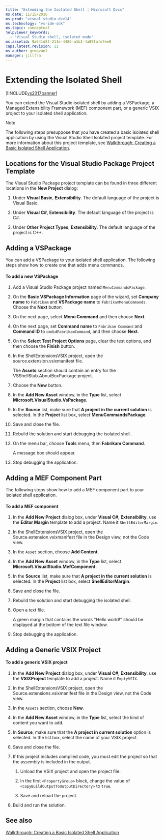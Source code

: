 ```yaml
---
title: "Extending the Isolated Shell | Microsoft Docs"
ms.date: 11/15/2016
ms.prod: "visual-studio-dev14"
ms.technology: "vs-ide-sdk"
ms.topic: conceptual
helpviewer_keywords: 
  - "Visual Studio shell, isolated mode"
ms.assetid: 9a641d8f-211e-4486-a1b1-4a89fafe7ee8
caps.latest.revision: 11
ms.author: gregvanl
manager: jillfra
---
```

# Extending the Isolated Shell
[!INCLUDE[vs2017banner](../includes/vs2017banner.md)]

You can extend the Visual Studio isolated shell by adding a VSPackage, a Managed Extensibility Framework (MEF) component part, or a generic VSIX project to your isolated shell application.  
  
> [!NOTE]
> The following steps presuppose that you have created a basic isolated shell application by using the Visual Studio Shell Isolated project template. For more information about this project template, see [Walkthrough: Creating a Basic Isolated Shell Application](../extensibility/walkthrough-creating-a-basic-isolated-shell-application.md).  
  
## Locations for the Visual Studio Package Project Template  
 The Visual Studio Package project template can be found in three different locations in the **New Project** dialog:  
  
1. Under **Visual Basic**, **Extensibility**. The default language of the project is Visual Basic.  
  
2. Under **Visual C#**, **Extensibility**. The default language of the project is C#.  
  
3. Under **Other Project Types**, **Extensibility**. The default language of the project is C++.  
  
## Adding a VSPackage  
 You can add a VSPackage to your isolated shell application. The following steps show how to create one that adds menu commands.  
  
#### To add a new VSPackage  
  
1. Add a Visual Studio Package project named `MenuCommandsPackage`.  
  
2. On the **Basic VSPackage Information** page of the wizard, set **Company name** to `Fabrikam` and **VSPackage name** to `FabrikamMenuCommands`. Choose the **Next** button.  
  
3. On the next page, select **Menu Command** and then choose **Next**.  
  
4. On the next page, set **Command name** to `Fabrikam Command` and **Command ID** to `cmdidFabrikamCommand`, and then choose **Next**.  
  
5. On the **Select Test Project Options** page, clear the test options, and then choose the **Finish** button.  
  
6. In the ShellExtensionsVSIX project, open the source.extension.vsixmanifest file.  
  
     The **Assets** section should contain an entry for the VSShellStub.AboutBoxPackage project.  
  
7. Choose the **New** button.  
  
8. In the **Add New Asset** window, in the **Type** list, select **Microsoft.VisualStudio.VsPackage**.  
  
9. In the **Source** list, make sure that **A project in the current solution** is selected. In the **Project** list box, select **MenuCommandsPackage**.  
  
10. Save and close the file.  
  
11. Rebuild the solution and start debugging the isolated shell.  
  
12. On the menu bar, choose **Tools** menu, then **Fabrikam Command**.  
  
     A message box should appear.  
  
13. Stop debugging the application.  
  
## Adding a MEF Component Part  
 The following steps show how to add a MEF component part to your isolated shell application.  
  
#### To add a MEF component  
  
1. In the **Add New Project** dialog box, under **Visual C#**, **Extensibility**, use the **Editor Margin** template to add a project. Name it `ShellEditorMargin`.  
  
2. In the ShellExtensionsVSIX project, open the Source.extension.vsixmanifest file in the Design view, not the Code view.  
  
3. In the `Asset` section, choose **Add Content**.  
  
4. In the **Add New Asset** window, in the **Type** list, select **Microsoft.VisualStudio.MefComponent**.  
  
5. In the **Source** list, make sure that **A project in the current solution** is selected. In the **Project** list box, select **ShellEditorMargin**.  
  
6. Save and close the file.  
  
7. Rebuild the solution and start debugging the isolated shell.  
  
8. Open a text file.  
  
     A green margin that contains the words "Hello world!" should be displayed at the bottom of the text file window.  
  
9. Stop debugging the application.  
  
## Adding a Generic VSIX Project  
  
#### To add a generic VSIX project  
  
1. In the **Add New Project** dialog box, under **Visual C#**, **Extensibility**, use the **VSIXProject** template to add a project. Name it `EmptyVSIX`.  
  
2. In the ShellExtensionsVSIX project, open the Source.extensions.vsixmanifest file in the Design view, not the Code view.  
  
3. In the `Assets` section, choose **New**.  
  
4. In the **Add New Asset** window, in the **Type** list, select the kind of content you want to add.  
  
5. In **Source**, make sure that the **A project in current solution** option is selected. In the list box, select the name of your VSIX project.  
  
6. Save and close the file.  
  
7. If this project includes compiled code, you must edit the project so that the assembly is included in the output.  
  
    1. Unload the VSIX project and open the project file.  
  
    2. In the first `<PropertyGroup>` block, change the value of `<CopyBuildOutputToOutputDirectory>` to `true`.  
  
    3. Save and reload the project.  
  
8. Build and run the solution.  
  
## See also  
 [Walkthrough: Creating a Basic Isolated Shell Application](../extensibility/walkthrough-creating-a-basic-isolated-shell-application.md)
